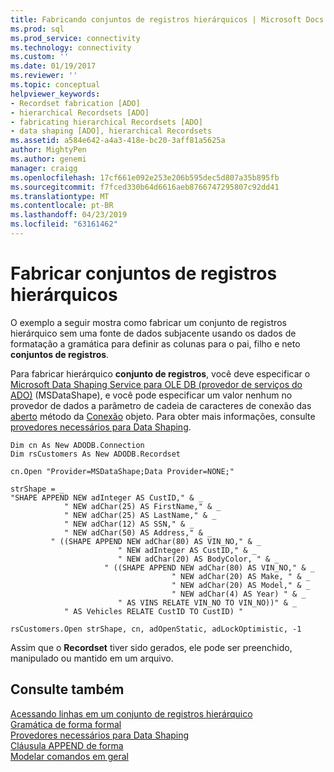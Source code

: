 ```yaml
---
title: Fabricando conjuntos de registros hierárquicos | Microsoft Docs
ms.prod: sql
ms.prod_service: connectivity
ms.technology: connectivity
ms.custom: ''
ms.date: 01/19/2017
ms.reviewer: ''
ms.topic: conceptual
helpviewer_keywords:
- Recordset fabrication [ADO]
- hierarchical Recordsets [ADO]
- fabricating hierarchical Recordsets [ADO]
- data shaping [ADO], hierarchical Recordsets
ms.assetid: a584e642-a4a3-418e-bc20-3aff81a5625a
author: MightyPen
ms.author: genemi
manager: craigg
ms.openlocfilehash: 17cf661e092e253e206b595dec5d807a35b895fb
ms.sourcegitcommit: f7fced330b64d6616aeb8766747295807c92dd41
ms.translationtype: MT
ms.contentlocale: pt-BR
ms.lasthandoff: 04/23/2019
ms.locfileid: "63161462"
---
```

# <a name="fabricating-hierarchical-recordsets"></a>Fabricar conjuntos de registros hierárquicos
O exemplo a seguir mostra como fabricar um conjunto de registros hierárquico sem uma fonte de dados subjacente usando os dados de formatação a gramática para definir as colunas para o pai, filho e neto **conjuntos de registros**.  
  
 Para fabricar hierárquico **conjunto de registros**, você deve especificar o [Microsoft Data Shaping Service para OLE DB (provedor de serviços do ADO)](../../../ado/guide/appendixes/microsoft-data-shaping-service-for-ole-db-ado-service-provider.md) (MSDataShape), e você pode especificar um valor nenhum no provedor de dados a parâmetro de cadeia de caracteres de conexão das [aberto](../../../ado/reference/ado-api/open-method-ado-connection.md) método da [Conexão](../../../ado/reference/ado-api/connection-object-ado.md) objeto. Para obter mais informações, consulte [provedores necessários para Data Shaping](../../../ado/guide/data/required-providers-for-data-shaping.md).  
  
```  
Dim cn As New ADODB.Connection  
Dim rsCustomers As New ADODB.Recordset  
  
cn.Open "Provider=MSDataShape;Data Provider=NONE;"  
  
strShape = _  
"SHAPE APPEND NEW adInteger AS CustID," & _  
            " NEW adChar(25) AS FirstName," & _  
            " NEW adChar(25) AS LastName," & _  
            " NEW adChar(12) AS SSN," & _  
            " NEW adChar(50) AS Address," & _  
         " ((SHAPE APPEND NEW adChar(80) AS VIN_NO," & _  
                        " NEW adInteger AS CustID," & _  
                        " NEW adChar(20) AS BodyColor, " & _  
                     " ((SHAPE APPEND NEW adChar(80) AS VIN_NO," & _  
                                    " NEW adChar(20) AS Make, " & _  
                                    " NEW adChar(20) AS Model," & _  
                                    " NEW adChar(4) AS Year) " & _  
                        " AS VINS RELATE VIN_NO TO VIN_NO))" & _  
            " AS Vehicles RELATE CustID TO CustID) "  
  
rsCustomers.Open strShape, cn, adOpenStatic, adLockOptimistic, -1  
```  
  
 Assim que o **Recordset** tiver sido gerados, ele pode ser preenchido, manipulado ou mantido em um arquivo.  
  
## <a name="see-also"></a>Consulte também  
 [Acessando linhas em um conjunto de registros hierárquico](../../../ado/guide/data/accessing-rows-in-a-hierarchical-recordset.md)   
 [Gramática de forma formal](../../../ado/guide/data/formal-shape-grammar.md)   
 [Provedores necessários para Data Shaping](../../../ado/guide/data/required-providers-for-data-shaping.md)   
 [Cláusula APPEND de forma](../../../ado/guide/data/shape-append-clause.md)   
 [Modelar comandos em geral](../../../ado/guide/data/shape-commands-in-general.md)
